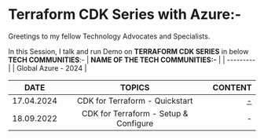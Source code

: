 # Terraform CDK Series with Azure:-

Greetings to my fellow Technology Advocates and Specialists.

In this Session, I talk and run Demo on __TERRAFORM CDK SERIES__ in below __TECH COMMUNITIES__:-
| __NAME OF THE TECH COMMUNITIES:-__ |
| --------- |
| Global Azure - 2024 |

| __DATE__ | __TOPICS__ | __CONTENT__ |
| --------- |:---------:| -------:|
| 17.04.2024 | CDK for Terraform - Quickstart | [-](https://dev.to/arindam0310018/cdk-for-terraform-quickstart-1h3e) |
| 18.09.2022 | CDK for Terraform - Setup & Configure | - |




